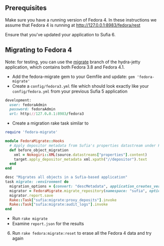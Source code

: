 ## Prerequisites
Make sure you have a running version of Fedora 4. In these instructions we assume that Fedora 4 is running at http://127.0.0.1:8983/fedora/rest

Ensure that you've updated your application to Sufia 6.

## Migrating to Fedora 4
Note: for testing, you can use the [migrate](https://github.com/projecthydra/hydra-jetty/tree/migrate) branch of the hydra-jetty application, which contains both Fedora 3.8 and Fedora 4.1.
* Add the fedora-migrate gem to your Gemfile and update: `gem 'fedora-migrate'`
* Create a `config/fedora3.yml` file which should look exactly like your `config/fedora.yml` from your previous Sufia 5 application
``` ruby
development:
  user: fedoraAdmin
  password: fedoraAdmin
  url: http://127.0.0.1:8983/fedora3
```
* Create a migration rake task similar to
``` ruby
require 'fedora-migrate'

module FedoraMigrate::Hooks
  # Apply depositor metadata from Sufia's properties datastream under Fedora 3
  def before_object_migration
    xml = Nokogiri::XML(source.datastreams["properties"].content)
    target.apply_depositor_metadata xml.xpath("//depositor").text
  end
end

desc "Migrates all objects in a Sufia-based application"
task migrate: :environment do
  migration_options = {convert: "descMetadata", application_creates_versions: true}
  migrator = FedoraMigrate.migrate_repository(namespace: "sufia", options: migration_options )
  migrator.report.save
  Rake::Task["sufia:migrate:proxy_deposits"].invoke
  Rake::Task["sufia:migrate:audit_logs"].invoke
end
```
* Run `rake migrate`
* Examine `report.json` for the results
6. Run `rake fedora:migrate:reset` to erase all the Fedora 4 data and try again
